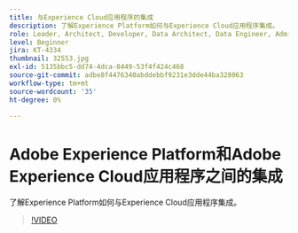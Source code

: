 ```yaml
---
title: 与Experience Cloud应用程序的集成
description: 了解Experience Platform如何与Experience Cloud应用程序集成。
role: Leader, Architect, Developer, Data Architect, Data Engineer, Admin, User
level: Beginner
jira: KT-4334
thumbnail: 32553.jpg
exl-id: 5135bbc5-dd74-4dca-8449-53f4f424c468
source-git-commit: adbe8f4476340abddebbf9231e3dde44ba328063
workflow-type: tm+mt
source-wordcount: '35'
ht-degree: 0%

---
```


# Adobe Experience Platform和Adobe Experience Cloud应用程序之间的集成

了解Experience Platform如何与Experience Cloud应用程序集成。

>[!VIDEO](https://video.tv.adobe.com/v/32553?quality=12&learn=on)



